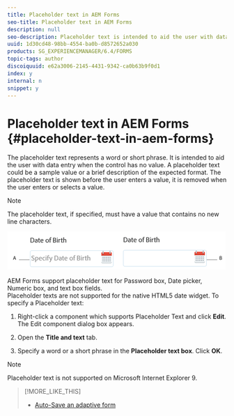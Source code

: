 ```yaml
---
title: Placeholder text in AEM Forms 
seo-title: Placeholder text in AEM Forms 
description: null
seo-description: Placeholder text is intended to aid the user with data entry when the control has no value. It could be a sample value or a brief description of the expected format.
uuid: 1d30cd48-98bb-4554-ba0b-d8572652a030
products: SG_EXPERIENCEMANAGER/6.4/FORMS
topic-tags: author
discoiquuid: e62a3006-2145-4431-9342-ca0b63b9f0d1
index: y
internal: n
snippet: y
---
```


# Placeholder text in AEM Forms {#placeholder-text-in-aem-forms}

The placeholder text represents a word or short phrase. It is intended to aid the user with data entry when the control has no value. A placeholder text could be a sample value or a brief description of the expected format. The placeholder text is shown before the user enters a value, it is removed when the user enters or selects a value.

>[!NOTE]
>
>The placeholder text, if specified, must have a value that contains no new line characters.

![Date component with and without placeholder text](assets/Dat-Picker-Place-Holder-text.png)

AEM Forms support placeholder text for Password box, Date picker, Numeric box, and text box fields.  
Placeholder texts are not supported for the native HTML5 date widget. To specify a Placeholder text:

1. Right-click a component which supports Placeholder Text and click **Edit**. The Edit component dialog box appears.  

1. Open the **Title and text** tab. 
1. Specify a word or a short phrase in the **Placeholder text box**. Click **OK**.

>[!NOTE]
>
>Placeholder text is not supported on Microsoft Internet Explorer 9.

>[!MORE_LIKE_THIS]
>
>* [Auto-Save an adaptive form](../../forms/using/auto-save-an-adaptive-form.md)
